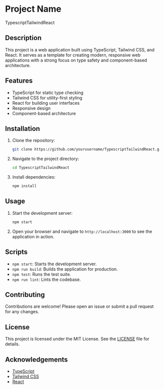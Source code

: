 # Project Name

TypescriptTailwindReact

## Description

This project is a web application built using TypeScript, Tailwind CSS, and React. It serves as a template for creating modern, responsive web applications with a strong focus on type safety and component-based architecture.

## Features

- TypeScript for static type checking
- Tailwind CSS for utility-first styling
- React for building user interfaces
- Responsive design
- Component-based architecture

## Installation

1. Clone the repository:
    ```sh
    git clone https://github.com/yourusername/TypescriptTailwindReact.git
    ```
2. Navigate to the project directory:
    ```sh
    cd TypescriptTailwindReact
    ```
3. Install dependencies:
    ```sh
    npm install
    ```

## Usage

1. Start the development server:
    ```sh
    npm start
    ```
2. Open your browser and navigate to `http://localhost:3000` to see the application in action.

## Scripts

- `npm start`: Starts the development server.
- `npm run build`: Builds the application for production.
- `npm test`: Runs the test suite.
- `npm run lint`: Lints the codebase.

## Contributing

Contributions are welcome! Please open an issue or submit a pull request for any changes.

## License

This project is licensed under the MIT License. See the [LICENSE](LICENSE) file for details.

## Acknowledgements

- [TypeScript](https://www.typescriptlang.org/)
- [Tailwind CSS](https://tailwindcss.com/)
- [React](https://reactjs.org/)
